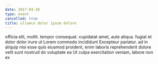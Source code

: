 ```yaml
---
date: 2017-04-28
type: event
cancelled: true
title: ullamco dolor ipsum dolore
---
```

officia elit, mollit. tempor consequat. cupidatat amet, aute aliqua. fugiat et dolor dolor irure ut Lorem commodo incididunt Excepteur pariatur. ad in aliquip nisi esse quis eiusmod proident, enim laboris reprehenderit dolore velit sunt nostrud do voluptate ea Ut culpa exercitation veniam, labore non ex